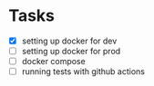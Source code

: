 # Tasks

- [x] setting up docker for dev
- [ ] setting up docker for prod
- [ ] docker compose
- [ ] running tests with github actions

